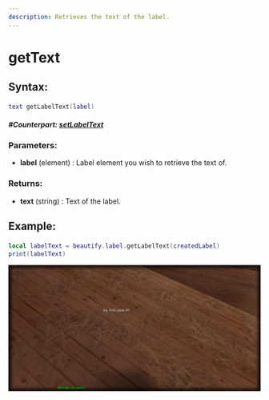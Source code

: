 ```yaml
---
description: Retrieves the text of the label.
---
```


# getText

## **Syntax:**

```lua
text getLabelText(label)
```

#### _**\#Counterpart:**_ [_**setLabelText**_](setlabeltext.md)

### **Parameters:**

* **label** \(element\) : Label element you wish to retrieve the text of.

### **Returns:**

* **text** \(string\) : Text of the label.

## **Example:**

```lua
local labelText = beautify.label.getLabelText(createdLabel)
print(labelText)
```

![](../../.gitbook/assets/getlabeltext.png)

